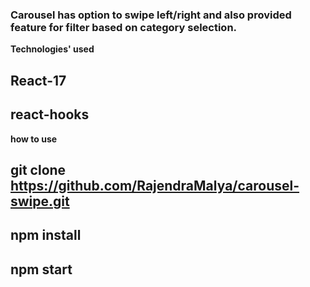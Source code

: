 ### Carousel has option to swipe left/right and also provided feature for filter based on category selection.

**Technologies' used**
## React-17
## react-hooks

**how to use**
## git clone https://github.com/RajendraMalya/carousel-swipe.git
## npm install
## npm start 





